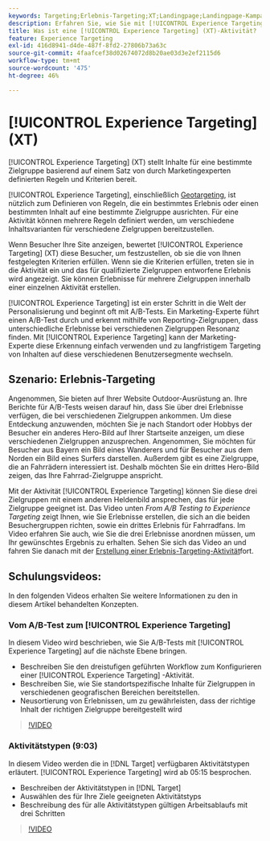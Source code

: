 ```yaml
---
keywords: Targeting;Erlebnis-Targeting;XT;Landingpage;Landingpage-Kampagne
description: Erfahren Sie, wie Sie mit [!UICONTROL Experience Targeting] (XT)-Aktivitäten in [!DNL Adobe Target] Inhalte basierend auf einem Satz von Regeln und Kriterien, die von Marketingexperten definiert wurden, für eine bestimmte Zielgruppe bereitstellen können.
title: Was ist eine [!UICONTROL Experience Targeting] (XT)-Aktivität?
feature: Experience Targeting
exl-id: 416d8941-d4de-487f-8fd2-27806b73a63c
source-git-commit: 4faafcef38d02674072d8b20ae03d3e2ef2115d6
workflow-type: tm+mt
source-wordcount: '475'
ht-degree: 46%

---
```


# [!UICONTROL Experience Targeting] (XT)

[!UICONTROL Experience Targeting] (XT) stellt Inhalte für eine bestimmte Zielgruppe basierend auf einem Satz von durch Marketingexperten definierten Regeln und Kriterien bereit.

[!UICONTROL Experience Targeting], einschließlich [Geotargeting](/help/main/c-target/c-audiences/c-target-rules/geo.md), ist nützlich zum Definieren von Regeln, die ein bestimmtes Erlebnis oder einen bestimmten Inhalt auf eine bestimmte Zielgruppe ausrichten. Für eine Aktivität können mehrere Regeln definiert werden, um verschiedene Inhaltsvarianten für verschiedene Zielgruppen bereitzustellen.

Wenn Besucher Ihre Site anzeigen, bewertet [!UICONTROL Experience Targeting] (XT) diese Besucher, um festzustellen, ob sie die von Ihnen festgelegten Kriterien erfüllen. Wenn sie die Kriterien erfüllen, treten sie in die Aktivität ein und das für qualifizierte Zielgruppen entworfene Erlebnis wird angezeigt. Sie können Erlebnisse für mehrere Zielgruppen innerhalb einer einzelnen Aktivität erstellen.

[!UICONTROL Experience Targeting] ist ein erster Schritt in die Welt der Personalisierung und beginnt oft mit A/B-Tests. Ein Marketing-Experte führt einen A/B-Test durch und erkennt mithilfe von Reporting-Zielgruppen, dass unterschiedliche Erlebnisse bei verschiedenen Zielgruppen Resonanz finden. Mit [!UICONTROL Experience Targeting] kann der Marketing-Experte diese Erkennung einfach verwenden und zu langfristigem Targeting von Inhalten auf diese verschiedenen Benutzersegmente wechseln.

## Szenario: Erlebnis-Targeting

Angenommen, Sie bieten auf Ihrer Website Outdoor-Ausrüstung an. Ihre Berichte für A/B-Tests weisen darauf hin, dass Sie über drei Erlebnisse verfügen, die bei verschiedenen Zielgruppen ankommen. Um diese Entdeckung anzuwenden, möchten Sie je nach Standort oder Hobbys der Besucher ein anderes Hero-Bild auf Ihrer Startseite anzeigen, um diese verschiedenen Zielgruppen anzusprechen. Angenommen, Sie möchten für Besucher aus Bayern ein Bild eines Wanderers und für Besucher aus dem Norden ein Bild eines Surfers darstellen. Außerdem gibt es eine Zielgruppe, die an Fahrrädern interessiert ist. Deshalb möchten Sie ein drittes Hero-Bild zeigen, das Ihre Fahrrad-Zielgruppe anspricht.

Mit der Aktivität [!UICONTROL Experience Targeting] können Sie diese drei Zielgruppen mit einem anderen Heldenbild ansprechen, das für jede Zielgruppe geeignet ist. Das Video unten *From A/B Testing to Experience Targeting* zeigt Ihnen, wie Sie Erlebnisse erstellen, die sich an die beiden Besuchergruppen richten, sowie ein drittes Erlebnis für Fahrradfans. Im Video erfahren Sie auch, wie Sie die drei Erlebnisse anordnen müssen, um Ihr gewünschtes Ergebnis zu erhalten. Sehen Sie sich das Video an und fahren Sie danach mit der [Erstellung einer Erlebnis-Targeting-Aktivität](/help/main/c-activities/t-experience-target/t-xt-create/xt-create.md)fort.

## Schulungsvideos:

In den folgenden Videos erhalten Sie weitere Informationen zu den in diesem Artikel behandelten Konzepten.

### Vom A/B-Test zum [!UICONTROL Experience Targeting]

In diesem Video wird beschrieben, wie Sie A/B-Tests mit [!UICONTROL Experience Targeting] auf die nächste Ebene bringen.

* Beschreiben Sie den dreistufigen geführten Workflow zum Konfigurieren einer [!UICONTROL Experience Targeting] -Aktivität.
* Beschreiben Sie, wie Sie standortspezifische Inhalte für Zielgruppen in verschiedenen geografischen Bereichen bereitstellen.
* Neusortierung von Erlebnissen, um zu gewährleisten, dass der richtige Inhalt der richtigen Zielgruppe bereitgestellt wird

>[!VIDEO](https://video.tv.adobe.com/v/22418/)

### Aktivitätstypen (9:03)

In diesem Video werden die in [!DNL Target] verfügbaren Aktivitätstypen erläutert. [!UICONTROL Experience Targeting] wird ab 05:15 besprochen.

* Beschreiben der Aktivitätstypen in [!DNL Target]
* Auswählen des für Ihre Ziele geeigneten Aktivitätstyps
* Beschreibung des für alle Aktivitätstypen gültigen Arbeitsablaufs mit drei Schritten

>[!VIDEO](https://video.tv.adobe.com/v/17386)
